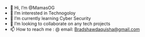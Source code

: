- 👋 Hi, I’m @MamasOG
- 👀 I’m interested in Technogoloy
- 🌱 I’m currently learning Cyber Security
- 💞️ I’m looking to collaborate on any tech projects
- 📫 How to reach me : @ email: Bradshawdaquisha@gmail.com

<!---
MamasOG/MamasOG is a ✨ special ✨ repository because its `README.md` (this file) appears on your GitHub profile.
You can click the Preview link to take a look at your changes.
--->
